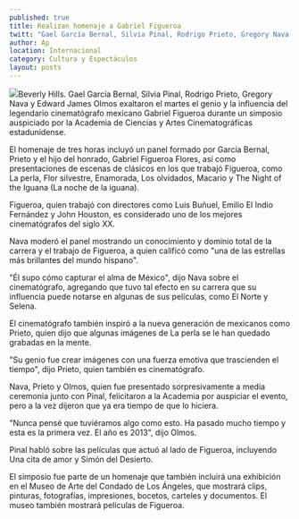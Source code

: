 ```yaml
---
published: true
title: Realizan homenaje a Gabriel Figueroa
twitt: "Gael García Bernal, Silvia Pinal, Rodrigo Prieto, Gregory Nava y Edward James Olmos exaltaron el genio y la influencia del legendario cinematógrafo mexicano."
author: Ap
location: Internacional
category: Cultura y Espectáculos
layout: posts
---
```


![](http://i.imgur.com/5odyz1Bm.jpg)Beverly Hills. Gael García Bernal, Silvia Pinal, Rodrigo Prieto, Gregory Nava y Edward James Olmos exaltaron el martes el genio y la influencia del legendario cinematógrafo mexicano Gabriel Figueroa durante un simposio auspiciado por la Academia de Ciencias y Artes Cinematográficas estadunidense.

El homenaje de tres horas incluyó un panel formado por García Bernal, Prieto y el hijo del honrado, Gabriel Figueroa Flores, así como presentaciones de escenas de clásicos en los que trabajó Figueroa, como La perla, Flor silvestre, Enamorada, Los olvidados, Macario y The Night of the Iguana (La noche de la iguana).

Figueroa, quien trabajó con directores como Luis Buñuel, Emilio El Indio Fernández y John Houston, es considerado uno de los mejores cinematógrafos del siglo XX.

Nava moderó el panel mostrando un conocimiento y dominio total de la carrera y el trabajo de Figueroa, a quien calificó como "una de las estrellas más brillantes del mundo hispano".

"Él supo cómo capturar el alma de México", dijo Nava sobre el cinematógrafo, agregando que tuvo tal efecto en su carrera que su influencia puede notarse en algunas de sus películas, como El Norte y Selena.

El cinematógrafo también inspiró a la nueva generación de mexicanos como Prieto, quien dijo que algunas imágenes de La perla se le han quedado grabadas en la mente.

"Su genio fue crear imágenes con una fuerza emotiva que trascienden el tiempo", dijo Prieto, quien también es cinematógrafo.

Nava, Prieto y Olmos, quien fue presentado sorpresivamente a media ceremonia junto con Pinal, felicitaron a la Academia por auspiciar el evento, pero a la vez dijeron que ya era tiempo de que lo hiciera.

"Nunca pensé que tuviéramos algo como esto. Ha pasado mucho tiempo y esta es la primera vez. El año es 2013", dijo Olmos.

Pinal habló sobre las películas que actuó al lado de Figueroa, incluyendo Una cita de amor y Simón del Desierto.

El simposio fue parte de un homenaje que también incluirá una exhibición en el Museo de Arte del Condado de Los Ángeles, que mostrará clips, pinturas, fotografías, impresiones, bocetos, carteles y documentos. El museo también mostrará películas de Figueroa.
